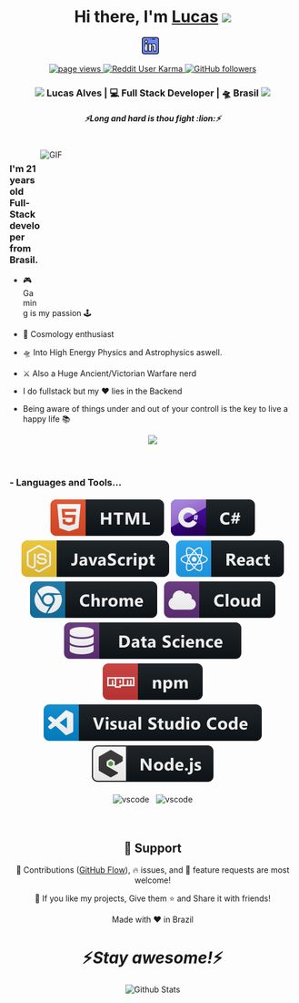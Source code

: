 <div align="center">
   <h1>Hi there, I'm <a href="https://hemant.codes">Lucas</a> <img src="https://media.giphy.com/media/hvRJCLFzcasrR4ia7z/giphy.gif" width="25px"> </h1>
   
   
  
</div>

<p align='center'>
   <a href="https://www.linkedin.com/in/lucas-alves-de-souza-92b09b17b/?originalSubdomain=br"><img height="30" src="https://raw.githubusercontent.com/8bithemant/8bithemant/master/linkedin.png?raw=true"></a>&nbsp;&nbsp;
   <p align="center">
  <a href="https://github.com/Lucas-ASouza/Lucas-ASouza">
    <img src="https://komarev.com/ghpvc/?username=Lucas-ASouza" alt="page views" />
  </a>
  <a href="https://reddit.com/u/Mazeekel">
    <img alt="Reddit User Karma" src="https://img.shields.io/reddit/user-karma/combined/Mazeekel?label=karma&logo=reddit">
  </a>
  <a href="https://github.com/Lucas-ASouza?tab=followers">
    <img alt="GitHub followers" src="https://img.shields.io/github/followers/Lucas-ASouza?color=green&logo=github">
  </a>
 </p>
 
 



<div align="center">
<h3><img src="https://media.giphy.com/media/WUlplcMpOCEmTGBtBW/giphy.gif" width="30"> Lucas Alves | 💻 Full Stack Developer | 🛸 Brasil <img src="https://media.giphy.com/media/WUlplcMpOCEmTGBtBW/giphy.gif" width="30"></h3>
</div>


 <h5 align="center">
   <i>⚡️Long and hard is thou fight :lion:⚡️</i>
  </h5>
 
 
<br />

<img align="right" height="270px" width="450px" alt="GIF" src="https://thumbs.gfycat.com/AffectionateDesertedGoa-max-1mb.gif" />
<p align="center">
  <h3> I'm 21 years old Full-Stack developer from Brasil.</h3>
</p>

 - :video_game: Gaming is my passion :joystick:
   
 - 🔭 Cosmology enthusiast

 - 🛸 Into High Energy Physics and Astrophysics aswell.
 
 - :crossed_swords: Also a Huge Ancient/Victorian Warfare nerd
 
 - I do fullstack but my :heart: lies in the Backend
 
 - Being aware of things under and out of your controll is the key to live a happy life :books:


<p align="center" >
<a href="https://github.com/anuraghazra/github-readme-stats"> 
    <img  src="https://github-readme-stats.vercel.app/api?username=Lucas-ASouza&&show_icons=true&theme=dark"/>
  </a>
</p>

<br />

### - Languages and Tools...

<p align="center">
  <!-- For more icons please follow  https://github.com/MikeCodesDotNET/ColoredBadges -->
  <img src="https://raw.githubusercontent.com/8bithemant/8bithemant/master/svg/dev/languages/html.svg" alt="html" style="vertical-align:top; margin:4px">    
  <img src="https://raw.githubusercontent.com/8bithemant/8bithemant/master/svg/dev/languages/csharp.svg" alt="csharp" style="vertical-align:top; margin:4px">
  <img src="https://raw.githubusercontent.com/8bithemant/8bithemant/master/svg/dev/languages/js.svg" alt="js" style="vertical-align:top; margin:4px">
  <img src="https://raw.githubusercontent.com/8bithemant/8bithemant/master/svg/dev/frameworks/react.svg" alt="react" style="vertical-align:top; margin:4px">
  <img src="https://raw.githubusercontent.com/8bithemant/8bithemant/master/svg/dev/misc/chrome.svg" alt="chrome" style="vertical-align:top; margin:4px">
  <img src="https://raw.githubusercontent.com/8bithemant/8bithemant/master/svg/dev/misc/cloud.svg" alt="cloud" style="vertical-align:top; margin:4px">
  <img src="https://raw.githubusercontent.com/8bithemant/8bithemant/master/svg/dev/misc/datascience.svg" alt="datascience" style="vertical-align:top; margin:4px">
  <img src="https://raw.githubusercontent.com/8bithemant/8bithemant/master/svg/dev/services/npm.svg" alt="npm" style="vertical-align:top; margin:4px">
  <img src="https://raw.githubusercontent.com/8bithemant/8bithemant/master/svg/dev/tools/visualstudio_code.svg" alt="vscode" style="vertical-align:top; margin:4px">
  <img src="https://github.com/MikeCodesDotNET/ColoredBadges/raw/master/svg/dev/frameworks/nodejs_larger.svg" alt="vscode" style="vertical-align:top; margin:4px">
</p>
<p align="center">
<img src="https://img.shields.io/badge/rails-%23CC0000.svg?style=for-the-badge&logo=ruby-on-rails&logoColor=white" alt="vscode" style="vertical-align:top; margin:4px">
<img src="https://img.shields.io/badge/ruby-%23CC342D.svg?style=for-the-badge&logo=ruby&logoColor=white" alt="vscode" style="vertical-align:top; margin:4px">



</p>
 
   
<br />

<h2 align="center">🤝 Support</h2>

<p align="center">🎀 Contributions (<a href="https://guides.github.com/introduction/flow" title="GitHub flow">GitHub Flow</a>), 🔥 issues, and 🥮 feature requests are most welcome!</p>

<p align="center">💙 If you like my projects, Give them ⭐ and Share it with friends!</p>
</p>
<p align="center">Made with ❤️ in Brazil</p>

<h1 align='center'>⚡️<i>Stay awesome!</i>⚡️</h1>

<p align="center">
        <img src="https://raw.githubusercontent.com/mayhemantt/mayhemantt/Update/svg/Bottom.svg" alt="Github Stats" />
</p>
